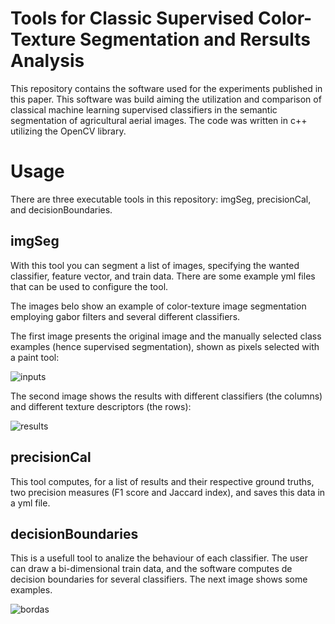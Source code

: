 # Tools for Classic Supervised Color-Texture Segmentation and Rersults Analysis

This repository contains the software used for the experiments published in this paper.
This software was build aiming the utilization and comparison of classical machine learning supervised classifiers in the semantic segmentation of agricultural aerial images. The code was written in c++ utilizing the OpenCV library.

# Usage

There are three executable tools in this repository: imgSeg, precisionCal, and decisionBoundaries.

## imgSeg

With this tool you can segment a list of images, specifying the wanted classifier, feature vector, and train data. There are some example yml files that can be used to configure the tool. 

The images belo show an example of color-texture image segmentation employing gabor filters and several different classifiers.

The first image presents the original image and the manually selected class examples (hence supervised segmentation), shown as pixels selected with a paint tool:

![inputs](https://user-images.githubusercontent.com/8596365/58821575-c89ceb00-860b-11e9-869d-469fd4aac0b6.png)

The second image shows the results with different classifiers (the columns) and different texture descriptors (the rows):

![results](https://user-images.githubusercontent.com/8596365/58821615-d7839d80-860b-11e9-8804-c6ac874da926.png)

## precisionCal

This tool computes, for a list of results and their respective ground truths, two precision measures (F1 score and Jaccard index), and saves this data in a yml file.

## decisionBoundaries

This is a usefull tool to analize the behaviour of each classifier. The user can draw a bi-dimensional train data, and the software computes de decision boundaries for several classifiers. The next image shows some examples.

![bordas](https://user-images.githubusercontent.com/8596365/58821715-0bf75980-860c-11e9-8e7b-4e89a3b623e7.png)

